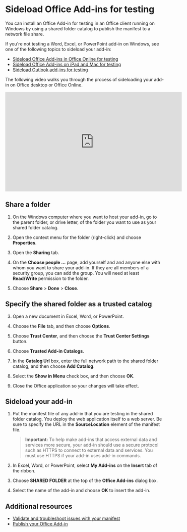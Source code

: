 
# Sideload Office Add-ins for testing

You can install an Office Add-in for testing in an Office client running on Windows by using a shared folder catalog to publish the manifest to a network file share. 

If you're not testing a Word, Excel, or PowerPoint add-in on Windows, see one of the following topics to sideload your add-in:

- [Sideload Office Add-ins in Office Online for testing](sideload-office-add-ins-for-testing.md)
- [Sideload Office Add-ins on iPad and Mac for testing](sideload-an-office-add-in-on-ipad-and-mac.md )
- [Sideload Outlook add-ins for testing](sideload-outlook-add-ins-for-testing.md )

The following video walks you through the process of sideloading your add-in on Office desktop or Office Online.

<iframe width="560" height="315" src="https://www.youtube.com/embed/XXsAw2UUiQo" frameborder="0" allowfullscreen></iframe>


## Share a folder

1. On the Windows computer where you want to host your add-in, go to the parent folder, or drive letter, of the folder you want to use as your shared folder catalog.

2. Open the context menu for the folder (right-click) and choose **Properties**.

3. Open the **Sharing** tab.

4. On the **Choose people ...** page, add yourself and and anyone else with whom you want to share your add-in. If they are all members of a security group, you can add the group. You will need at least **Read/Write** permission to the folder. 

5. Choose **Share** > **Done** > **Close**.

## Specify the shared folder as a trusted catalog

      
3. Open a new document in Excel, Word, or PowerPoint.
    
4. Choose the **File** tab, and then choose **Options**.
    
5. Choose **Trust Center**, and then choose the  **Trust Center Settings** button.
    
6. Choose  **Trusted Add-in Catalogs**.
    
7. In the  **Catalog Url** box, enter the full network path to the shared folder catalog, and then choose **Add Catalog**.
    
8. Select the **Show in Menu** check box, and then choose **OK**.

9. Close the Office application so your changes will take effect.
    
## Sideload your add-in


1. Put the manifest file of any add-in that you are testing in the shared folder catalog. You deploy the web application itself to a web server. Be sure to specify the URL in the **SourceLocation** element of the manifest file.

    >**Important:**  To help make add-ins that access external data and services more secure, your add-in should use a secure protocol such as HTTPS to connect to external data and services. You must use HTTPS if your add-in uses add-in commands.

2. In Excel, Word, or PowerPoint, select **My Add-ins** on the **Insert** tab of the ribbon.

3. Choose **SHARED FOLDER** at the top of the **Office Add-ins** dialog box.

4. Select the name of the add-in and choose **OK** to insert the add-in.


## Additional resources

- [Validate and troubleshoot issues with your manifest](troubleshoot-manifest.md)
- [Publish your Office Add-in](../publish/publish.md)
    
